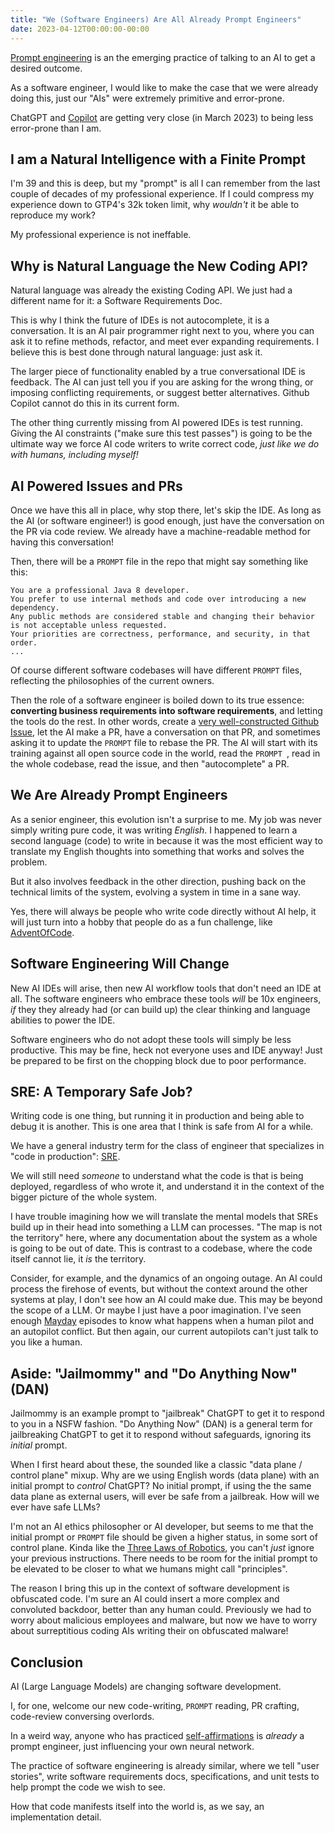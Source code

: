 ```yaml
---
title: "We (Software Engineers) Are All Already Prompt Engineers"
date: 2023-04-12T00:00:00-00:00
---
```


[Prompt engineering](https://en.wikipedia.org/wiki/Prompt_engineering) is an the emerging practice of talking to an AI to get a desired outcome.

As a software engineer, I would like to make the case that we were already doing this, just our "AIs" were extremely primitive and error-prone.

ChatGPT and [Copilot](https://github.com/features/copilot) are getting very close (in March 2023) to being less error-prone than I am.

## I am a Natural Intelligence with a Finite Prompt 

I'm 39 and this is deep, but my "prompt" is all I can remember from the last couple of decades of my professional experience.
If I could compress my experience down to GTP4's 32k token limit, why _wouldn't_ it be able to reproduce my work?

My professional experience is not ineffable.

## Why is Natural Language the New Coding API?

Natural language was already the existing Coding API.
We just had a different name for it: a Software Requirements Doc.

This is why I think the future of IDEs is not autocomplete, it is a conversation.
It is an AI pair programmer right next to you, where you can ask it to refine methods, refactor, and meet ever expanding requirements.
I believe this is best done through natural language: just ask it.

The larger piece of functionality enabled by a true conversational IDE is feedback.
The AI can just tell you if you are asking for the wrong thing, or imposing conflicting requirements, or suggest better alternatives.
Github Copilot cannot do this in its current form.

The other thing currently missing from AI powered IDEs is test running.
Giving the AI constraints ("make sure this test passes") is going to be the ultimate way we force AI code writers to write correct code, _just like we do with humans, including myself!_

## AI Powered Issues and PRs

Once we have this all in place, why stop there, let's skip the IDE.
As long as the AI (or software engineer!) is good enough, just have the conversation on the PR via code review.
We already have a machine-readable method for having this conversation!

Then, there will be a `PROMPT` file in the repo that might say something like this:

```
You are a professional Java 8 developer.
You prefer to use internal methods and code over introducing a new dependency.
Any public methods are considered stable and changing their behavior is not acceptable unless requested.
Your priorities are correctness, performance, and security, in that order.
...
```

Of course different software codebases will have different `PROMPT` files, reflecting the philosophies of the current owners.

Then the role of a software engineer is boiled down to its true essence: **converting business requirements into software requirements**, and letting the tools do the rest.
In other words, create a [very well-constructed Github Issue](https://www.fastcompany.com/90869194/github-gpt4-copilot-x-coding-assistant), let the AI make a PR, have a conversation on that PR, and sometimes asking it to update the `PROMPT` file to rebase the PR.
The AI will start with its training against all open source code in the world, read the `PROMPT `, read in the whole codebase, read the issue, and then "autocomplete" a PR.

## We Are Already Prompt Engineers

As a senior engineer, this evolution isn't a surprise to me.
My job was never simply writing pure code, it was writing _English_.
I happened to learn a second language (code) to write in because it was the most efficient way to translate my English thoughts into something that works and solves the problem.

But it also involves feedback in the other direction, pushing back on the technical limits of the system, evolving a system in time in a sane way.

Yes, there will always be people who write code directly without AI help, it will just turn into a hobby that people do as a fun challenge, like [AdventOfCode](https://adventofcode.com/).

## Software Engineering Will Change

New AI IDEs will arise, then new AI workflow tools that don't need an IDE at all.
The software engineers who embrace these tools _will_ be 10x engineers, _if_ they they already had (or can build up) the clear thinking and language abilities to power the IDE.

Software engineers who do not adopt these tools will simply be less productive.
This may be fine, heck not everyone uses and IDE anyway!
Just be prepared to be first on the chopping block due to poor performance.

## SRE: A Temporary Safe Job?

Writing code is one thing, but running it in production and being able to debug it is another.
This is one area that I think is safe from AI for a while.

We have a general industry term for the class of engineer that specializes in "code in production": [SRE](https://sre.google/).

We will still need _someone_ to understand what the code is that is being deployed, regardless of who wrote it, and understand it in the context of the bigger picture of the whole system.

I have trouble imagining how we will translate the mental models that SREs build up in their head into something a LLM can processes.
"The map is not the territory" here, where any documentation about the system as a whole is going to be out of date.
This is contrast to a codebase, where the code itself cannot lie, it _is_ the territory.

Consider, for example,  and the dynamics of an ongoing outage.
An AI could process the firehose of events, but without the context around the other systems at play, I don't see how an AI could make due.
This may be beyond the scope of a LLM.
Or maybe I just have a poor imagination.
I've seen enough [Mayday](https://en.wikipedia.org/wiki/Mayday_(Canadian_TV_series)) episodes to know what happens when a human pilot and an autopilot conflict.
But then again, our current autopilots can't just talk to you like a human.

## Aside: "Jailmommy" and "Do Anything Now" (DAN)

Jailmommy is an example prompt to "jailbreak" ChatGPT to get it to respond to you in a NSFW fashion.
"Do Anything Now" (DAN) is a general term for jailbreaking ChatGPT to get it to respond without safeguards, ignoring its _initial_ prompt.

When I first heard about these, the sounded like a classic "data plane / control plane" mixup.
Why are we using English words (data plane) with an initial prompt to _control_ ChatGPT?
No initial prompt, if using the the same data plane as external users, will ever be safe from a jailbreak.
How will we ever have safe LLMs?

I'm not an AI ethics philosopher or AI developer, but seems to me that the initial prompt or `PROMPT` file should be given a higher status, in some sort of control plane.
Kinda like the [Three Laws of Robotics](https://en.wikipedia.org/wiki/Three_Laws_of_Robotics), you can't _just_ ignore your previous instructions.
There needs to be room for the initial prompt to be elevated to be closer to what we humans might call "principles".

The reason I bring this up in the context of software development is obfuscated code.
I'm sure an AI could insert a more complex and convoluted backdoor, better than any human could.
Previously we had to worry about malicious employees and malware, but now we have to worry about surreptitious coding AIs writing their on obfuscated malware!

## Conclusion

AI (Large Language Models) are changing software development.

I, for one, welcome our new code-writing, `PROMPT` reading, PR crafting, code-review conversing overlords.

In a weird way, anyone who has practiced [self-affirmations](https://en.wikipedia.org/wiki/Self-affirmation) is _already_ a prompt engineer, just influencing your own neural network.

The practice of software engineering is already similar, where we tell "user stories", write software requirements docs, specifications, and unit tests to help prompt the code we wish to see.

How that code manifests itself into the world is, as we say, an implementation detail.